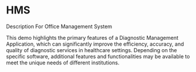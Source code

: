 # HMS
Description For Office Management System



This demo highlights the primary features of a Diagnostic Management Application, which can significantly improve the efficiency, accuracy, and quality of diagnostic services in healthcare settings. Depending on the specific software, additional features and functionalities may be available to meet the unique needs of different institutions.

